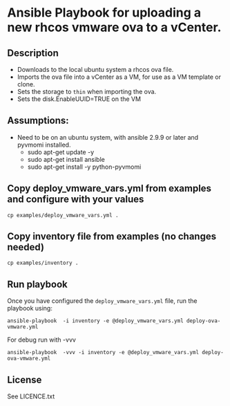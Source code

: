 # Ansible Playbook for uploading a new rhcos vmware ova to a vCenter.

## Description
 - Downloads to the local ubuntu system a rhcos ova file.
 - Imports the ova file into a vCenter as a VM, for use as a VM template or clone.
 - Sets the storage to `thin` when importing the ova.
 - Sets the disk.EnableUUID=TRUE on the VM

## Assumptions:
 - Need to be on an ubuntu system, with ansible 2.9.9 or later and pyvmomi installed.
   - sudo apt-get update -y
   - sudo apt-get install ansible
   - sudo apt-get install -y python-pyvmomi

## Copy deploy_vmware_vars.yml from examples and configure with your values

```
cp examples/deploy_vmware_vars.yml .
```

## Copy inventory file from examples (no changes needed)

```
cp examples/inventory .
```

## Run playbook


Once you have configured the `deploy_vmware_vars.yml` file, run the playbook using:

```
ansible-playbook  -i inventory -e @deploy_vmware_vars.yml deploy-ova-vmware.yml
```
For debug run with -vvv
```
ansible-playbook  -vvv -i inventory -e @deploy_vmware_vars.yml deploy-ova-vmware.yml
```

License
-------

See LICENCE.txt
